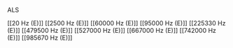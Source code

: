 ALS

[[20 Hz (E)]]
[[2500 Hz (E)]]
[[60000 Hz (E)]]
[[95000 Hz (E)]]
[[225330 Hz (E)]]
[[479500 Hz (E)]]
[[527000 Hz (E)]]
[[667000 Hz (E)]]
[[742000 Hz (E)]]
[[985670 Hz (E)]]